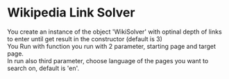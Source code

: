 # Wikipedia Link Solver<br>
You create an instance of the object 'WikiSolver' with optinal depth of links to enter until get result in the constructor (default is 3)<br>
You Run with function you run with 2 parameter, starting page and target page.<br>
In run also third parameter, choose language of the pages you want to search on, default is 'en'.<br>